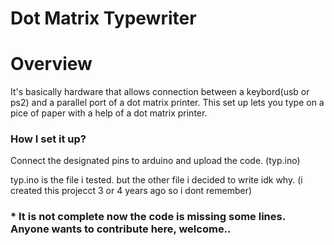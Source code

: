 # Dot Matrix Typewriter

# Overview
It's basically hardware that allows connection between a keybord(usb or ps2) and a parallel port of a dot matrix printer.
This set up lets you type on a pice of paper with a help of a dot matrix printer.

### How I set it up?
Connect the designated pins to arduino and upload the code. (typ.ino)

typ.ino is the file i tested. but the other file i decided to write idk why. (i created this projecct 3 or 4 years ago so i dont remember)

### * It is not complete now the code is missing some lines. Anyone wants to contribute here, welcome..
